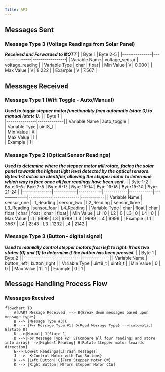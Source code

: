 ```yaml
---
Title: API
---
```

## Messages Sent
### Message Type 3 (Voltage Readings from Solar Panel)
<b><i>Received and Forwarded to MQTT</i></b>
|               | Byte 1         | Byte 2-5        |
|---------------|----------------|-----------------|
| Variable Name | voltage_sensor | voltage_reading |
| Variable Type | char           | float           |
| Min Value     | V              | 0.000           |
| Max Value     | V              | 8.222           |
| Example       | V              | 7.567           |

## Messages Received
### Message Type 1 (Wifi Toggle - Auto/Manual)
<b><i>Used to toggle stepper motor functionality from automatic (state 0) to manual (state 1).</i></b>
|               | Byte 1      |  
|---------------|-------------|
| Variable Name | auto_toggle |   
| Variable Type | uint8_t     |   
| Min Value     | 0           |   
| Max Value     | 1           |   
| Example       | 1           |   
### Message Type 2 (Optical Sensor Readings)
<b><i>Used to determine where the stepper motor will rotate, facing the solar panel towards the highest light level detected by the optical sensors. Bytes 1-2 act as an identifier, allowing the stepper motor to determine which way to face once all four readings have been sent.</i></b>
|               | Byte 1-2   | Byte 3-6   | Byte 7-8   | Byte 9-12  | Byte 13-14   | Byte 15-18 | Byte 19-20  | Byte 21-24 |
|---------------|------------|------------|------------|------------|--------------|------------|-------------|------------|
| Variable Name | sensor_one | L1_Reading | sensor_two | L2_Reading | sensor_three | L3_Reading | sensor_four | L4_Reading |
| Variable Type | char       | float      | char       | float      | char         | float      | char        | float      |
| Min Value     | L1         | 0          | L2         | 0          | L3           | 0          | L4          | 0          |
| Max Value     | L1         | 9999       | L3         | 9999       | L3           | 9999       | L4          | 9999       |
| Example       | L1         | 3567       | L4         | 2343       | L3           | 1232       | L4          | 2142       |
### Message Type 3 (Button - digital signal)
<b><i>Used to manually control stepper motors from left to right. It has two states (0) and (1) to determine if the button has been pressed.</i></b>
|               | Byte 1      | Byte 2       |
|---------------|-------------|--------------|
| Variable Name | button_left | button_right |
| Variable Type | uint8_t     | uint8_t      |
| Min Value     | 0           | 0            |
| Max Value     | 1           | 1            |
| Example       | 0           | 1            |
## Message Handling Process Flow
### Messages Received

```mermaid
flowchart TD
    A[UART Message Received] --> B{Break down messages based upon message types}
    B --> |Message Type #3|K
    B --> |For Message Type #1| D{Read Message Type} -->|Automatic| G[State 0] 
    D -->|Manual| J[State 1]
    B -->|For Message Type #2| E{Compare all four readings and store into array} -->|Highest Reading| H[Rotate Stepper motor towards direction]
    E-->|Lowest Readings|L[Trash messages]
    J -->  K{Control Motor with Two Buttons}
    K --> |Left Button| C[Turn Stepper Motor CW]
    K --> |Right Button| M[Turn Stepper Motor CCW]
```
